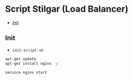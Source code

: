 # Script Stilgar (Load Balancer)

- [Init](#init)

## Init

- `init-script.sh`
```bash
apt-get update
apt-get install nginx -y

service nginx start
```